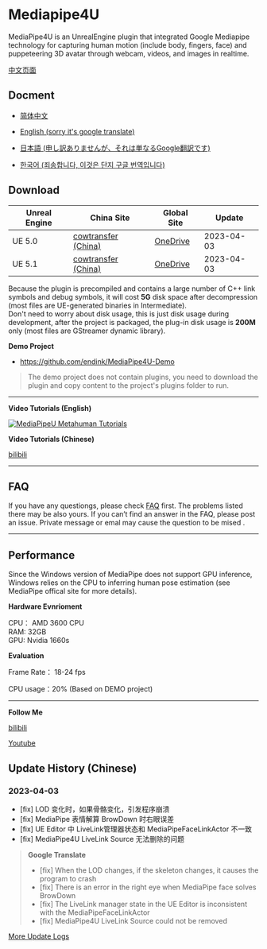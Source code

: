 # Mediapipe4U

MediaPipe4U is an UnrealEngine plugin that integrated Google Mediapipe technology for capturing human motion (include body, fingers, face) and puppeteering 3D avatar through webcam, videos, and images in realtime.

[中文页面](./README_CN.md)

## Docment

- [简体中文](https://opensource.labijie.com/Mediapipe4u-plugin/)   

- [English (sorry it's google translate)](https://opensource-labijie-com.translate.goog/Mediapipe4u-plugin/?_x_tr_sch=http&_x_tr_sl=zh-CN&_x_tr_tl=en&_x_tr_hl=zh-CN&_x_tr_pto=wapp)

- [日本語 (申し訳ありませんが、それは単なるGoogle翻訳です)](https://opensource-labijie-com.translate.goog/Mediapipe4u-plugin/?_x_tr_sl=zh-CN&_x_tr_tl=ja&_x_tr_hl=zh-CN&_x_tr_pto=wapp)

- [한국어 (죄송합니다, 이것은 단지 구글 번역입니다)](https://opensource-labijie-com.translate.goog/Mediapipe4u-plugin/?_x_tr_sl=zh-CN&_x_tr_tl=ko&_x_tr_hl=zh-CN&_x_tr_pto=wapp)

## Download   

| Unreal Engine | China Site | Global Site | Update |
|---| --- | --- |----|
| UE 5.0 | [cowtransfer (China)](https://cowtransfer.com/s/468192b5dc704b) | [OneDrive](https://1drv.ms/u/s!AkmROUeQfSBjzhRE5StJc1uJ-SRP?e=DFALmH) | 2023-04-03 |
| UE 5.1 | [cowtransfer (China)](https://cowtransfer.com/s/0a716ad46d0948) | [OneDrive](https://1drv.ms/u/s!AkmROUeQfSBjzhMMCW2sFyYQOWav?e=grGhCD) | 2023-04-03 |
  


<!-- > ### 历史版本  
> 
> - **Unreal Engine 5.0**
>
>  - [One Drive](https://1drv.ms/u/s!AkmROUeQfSBjzgWrCryGWYDK1SJj?e=7KUhai) (2023-02-27)
>
>  - [奶牛快传](https://cowtransfer.com/s/148d44d7d7bb48) (2023-02-27)
>
>- **Unreal Engine 5.1**
>
>  - [One Drive](https://1drv.ms/u/s!AkmROUeQfSBjzgibw3mJ9vC1kfwl?e=BDsqXt) (2023-03-11)
>
>  - [奶牛快传](https://cowtransfer.com/s/57864613496641) (2023-03-11)    -->
  
Because the plugin is precompiled and contains a large number of C++ link symbols and debug symbols, it will cost **5G** disk space after decompression (most files are UE-generated binaries in Intermediate).   
Don't need to worry about disk usage, this is just disk usage during development, after the project is packaged, the plug-in disk usage is **200M** only (most files are GStreamer dynamic library).
  

**Demo Project**   

- https://github.com/endink/MediaPipe4U-Demo  

> The demo project does not contain plugins, you need to download the plugin and copy content to the project's plugins folder to run.

---   

**Video Tutorials (English)**

[![MediaPipeU Metahuman Tutorials](https://res.cloudinary.com/marcomontalbano/image/upload/v1680609544/video_to_markdown/images/youtube--XLmKnG6UMzo-c05b58ac6eb4c4700831b2b3070cd403.jpg)](https://www.youtube.com/watch?v=XLmKnG6UMzo "MediaPipeU Metahuman Tutorials")

**Video Tutorials (Chinese)**

[bilibili](https://www.bilibili.com/video/BV1124y157hz/?share_source=copy_web&vd_source=f77a8ce9c4c322dcc88515970bea1630)

---   

## FAQ

If you have any questiongs, please check [FAQ](./faq) first. The problems listed there may be also yours. If you can’t find an answer in the FAQ, please post an issue. Private message or emal may cause the question to be mised .

---
## Performance

Since the Windows version of MediaPipe does not support GPU inference, Windows relies on the CPU to inferring human pose estimation (see MediaPipe offical site for more details).

**Hardware Evnrioment**

CPU： AMD 3600 CPU   
RAM: 32GB   
GPU: Nvidia 1660s


**Evaluation** 

Frame Rate： 18-24 fps 

CPU usage：20% (Based on DEMO project)  

---


**Follow Me**

[bilibili](https://space.bilibili.com/481665211)   

[Youtube](https://www.youtube.com/channel/UCiOTp6S7N3GX46_nLQ17CrA)   

## Update History (Chinese)

### 2023-04-03
- [fix] LOD 变化时，如果骨骼变化，引发程序崩溃
- [fix] MediaPipe 表情解算 BrowDown 时右眼误差
- [fix] UE Editor 中 LiveLink管理器状态和 MediaPipeFaceLinkActor 不一致
- [fix] MediaPipe4U LiveLink Source 无法删除的问题 

> **Google Translate**
> - [fix] When the LOD changes, if the skeleton changes, it causes the program to crash
> - [fix] There is an error in the right eye when MediaPipe face solves BrowDown
> - [fix] The LiveLink manager state in the UE Editor is inconsistent with the MediaPipeFaceLinkActor
> - [fix] MediaPipe4U LiveLink Source could not be removed 
   
[More Update Logs](https://opensource.labijie.com/Mediapipe4u-plugin/update_logs/)

